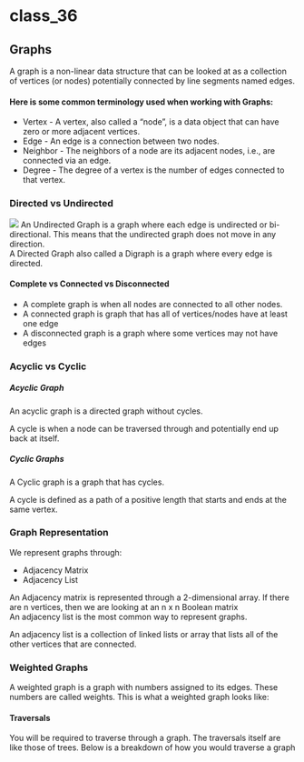# class_36
## Graphs
A graph is a non-linear data structure that can be looked at as a collection of vertices (or nodes) potentially connected by line segments named edges.
<br>
#### Here is some common terminology used when working with Graphs:
* Vertex - A vertex, also called a “node”, is a data object that can have zero or more adjacent vertices.
* Edge - An edge is a connection between two nodes.
* Neighbor - The neighbors of a node are its adjacent nodes, i.e., are connected via an edge.
* Degree - The degree of a vertex is the number of edges connected to that vertex.

### Directed vs Undirected
<img src='https://www.researchgate.net/profile/Julia-Garcia-Cabello-jg-Cabello/publication/326159462/figure/fig1/AS:960256544874499@1605954409676/Differences-between-directed-and-undirected-graphs.png'/>
An Undirected Graph is a graph where each edge is undirected or bi-directional. This means that the undirected graph does not move in any direction.
<br>
A Directed Graph also called a Digraph is a graph where every edge is directed.

#### Complete vs Connected vs Disconnected
* A complete graph is when all nodes are connected to all other nodes.
* A connected graph is graph that has all of vertices/nodes have at least one edge
* A disconnected graph is a graph where some vertices may not have edges

### Acyclic vs Cyclic
##### Acyclic Graph
An acyclic graph is a directed graph without cycles.

A cycle is when a node can be traversed through and potentially end up back at itself.
<br>
##### Cyclic Graphs
A Cyclic graph is a graph that has cycles.

A cycle is defined as a path of a positive length that starts and ends at the same vertex.

### Graph Representation
We represent graphs through:

* Adjacency Matrix
* Adjacency List

An Adjacency matrix is represented through a 2-dimensional array. If there are n vertices, then we are looking at an n x n Boolean matrix
<br>
An adjacency list is the most common way to represent graphs.

An adjacency list is a collection of linked lists or array that lists all of the other vertices that are connected.

### Weighted Graphs
A weighted graph is a graph with numbers assigned to its edges. These numbers are called weights. This is what a weighted graph looks like:

#### Traversals
You will be required to traverse through a graph. The traversals itself are like those of trees. Below is a breakdown of how you would traverse a graph

